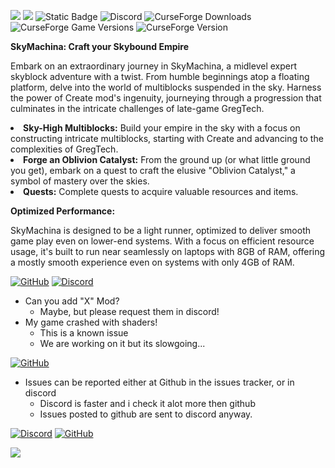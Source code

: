 <p><img src="https://www.bisecthosting.com/images/CF/SkyMachina/MP_SkyMachina_header.webp"/>
<img src="https://www.bisecthosting.com/images/CF/SkyMachina/MP_SkyMachina_description.webp"/>
<img src="https://img.shields.io/badge/Alpha_Modpack-Might_break-red" alt="Static Badge"/>
<img src="https://img.shields.io/discord/1317144089678057513
" alt="Discord"/>
<img src="https://img.shields.io/curseforge/dt/714959" alt="CurseForge Downloads"/>
<img src="https://img.shields.io/curseforge/game-versions/714959" alt="CurseForge Game Versions"/>
<img src="https://img.shields.io/curseforge/v/714959" alt="CurseForge Version"/></p>
<p><strong>SkyMachina: Craft your Skybound Empire</strong></p>
<p>Embark on an extraordinary journey in SkyMachina, a midlevel expert skyblock adventure with a twist. From humble beginnings atop a floating platform, delve into the world of multiblocks suspended in the sky. Harness the power of Create mod's ingenuity, journeying through a progression that culminates in the intricate challenges of late-game GregTech.</p>
<li><strong>Sky-High Multiblocks:</strong> Build your empire in the sky with a focus on constructing intricate multiblocks, starting with Create and advancing to the complexities of GregTech.</li>
<li><strong>Forge an Oblivion Catalyst:</strong> From the ground up (or what little ground you get), embark on a quest to craft the elusive &quot;Oblivion Catalyst,&quot; a symbol of mastery over the skies.</li>
<li><strong>Quests:</strong> Complete quests to acquire valuable resources and items.</li>
</ul>
<p><strong>Optimized Performance:</strong></p>
<p>SkyMachina is designed to be a light runner, optimized to deliver smooth game play even on lower-end systems. With a focus on efficient resource usage, it's built to run near seamlessly on laptops with 8GB of RAM, offering a mostly smooth experience even on systems with only 4GB of RAM.</p>
<a href="" rel="nofollow"><img src="https://www.bisecthosting.com/images/CF/SkyMachina/MP_SkyMachina_screenshots.webp" alt="GitHub"/></a>
<a href="https://discord.gg/mxbdzXxuu7" rel="nofollow"><img src="https://www.bisecthosting.com/images/CF/SkyMachina/MP_SkyMachina_faq.webp" alt="Discord"/></a>

 - Can you add "X" Mod? 
	 -  Maybe, but please request them in discord!
 - My game crashed with shaders!
	 - This is a known issue
	 -  We are working on it but its slowgoing...

<a href="https://github.com/ACrazyD/SkyMachina-Reborn" rel="nofollow"><img src="https://www.bisecthosting.com/images/CF/SkyMachina/MP_SkyMachina_issues.webp" alt="GitHub"/></a>

 - Issues can be reported either at Github in the issues tracker, or in discord
	 - Discord is faster and i check it alot more then github
	 - Issues posted to github are sent to discord anyway.
 
<a href="https://discord.gg/mxbdzXxuu7" rel="nofollow"><img src="https://www.bisecthosting.com/images/CF/SkyMachina/MP_SkyMachina_discord.webp" alt="Discord"/></a>
<a href="https://ko-fi.com/acrazyd" rel="nofollow"><img src="https://www.bisecthosting.com/images/CF/SkyMachina/MP_SkyMachina_kofi.webp" alt="GitHub"/></a>

<a href="https://www.bisecthosting.com/stellarum" rel="nofollow"><img src="https://www.bisecthosting.com/images/CF/SkyMachina/MP_SkyMachina_promo.webp"/></a></p>
